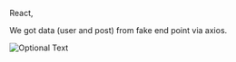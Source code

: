 React,

We got data (user and post) from fake end point via axios.

![Optional Text](/img/getData.jpg)
